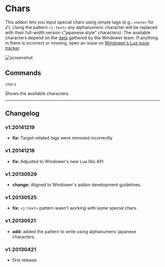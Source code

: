 # Chars #
This addon lets you input special chars using simple tags (e.g.: ```<note>``` for ♪). Using the pattern ```<j:text>``` any alphanumeric character will be replaced with their full-width version ("japanese style" characters). The available characters depend on the [data](https://github.com/Windower/Lua/blob/master/addons/libs/chat/chars.lua) gathered by the Windower team. If anything in there is incorrect or missing, open an issue on [Windower's Lua issue tracker](https://github.com/Windower/Lua/issues).

![screenshot](http://i39.tinypic.com/spdwz6.png) 

## Commands ##

```
chars
```

Shows the available characters.

----

## Changelog ##

### v1.20141219 ###
* **fix:** Target-related tags were removed incorrectly

### v1.20141218 ###
* **fix:** Adjusted to Windower's new Lua libs API

### v1.20130529 ###
* **change:** Aligned to Windower's addon development guidelines.

### v1.20130525 ###
* **fix:** ```<j:text>``` pattern wasn't working with some special chars.

###  v1.20130521 ###
* **add:** added the pattern to write using alphanumeric japanese characters.

###  v1.20130421 ###
* first release.
